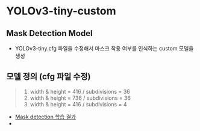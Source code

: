 # YOLOv3-tiny-custom
## Mask Detection Model
- YOLOv3-tiny.cfg 파일을 수정해서 마스크 착용 여부를 인식하는 custom 모델을 생성

## 모델 정의 (cfg 파일 수정)
> 1. width & height = 416 / subdivisions = 36  
> 2. width & height = 736 / subdivisions = 36 
> 3. width & height = 416 / subdivisions = 4 

- [Mask detection 학습 결과](https://drive.google.com/drive/folders/1WIMAW8P3mh8zlINm_OFZR-xNFQpx-uM6?usp=sharing)
- 
